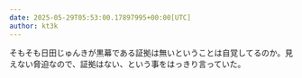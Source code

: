 ```yaml
---
date: 2025-05-29T05:53:00.17897995+00:00[UTC]
author: kt3k
---
```

そもそも日田じゅんきが黒幕である証拠は無いということは自覚してるのか。見えない脅迫なので、証拠はない、という事をはっきり言っていた。
